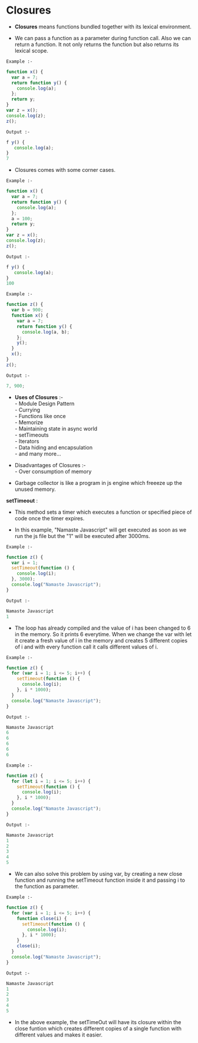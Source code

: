 <h1>Closures</h1>
<p>

- <b>Closures</b> means functions bundled together with its lexical environment.

- We can pass a function as a parameter during function call. Also we can return a function. It not only returns the function but also returns its lexical scope.

<code>Example :-</code>

```javascript
function x() {
  var a = 7;
  return function y() {
    console.log(a);
  };
  return y;
}
var z = x();
console.log(z);
z();
```

<code>Output :-</code>

```javascript
f y() {
   console.log(a);
}
7
```

- Closures comes with some corner cases.

<code>Example :-</code>

```javascript
function x() {
  var a = 7;
  return function y() {
    console.log(a);
  };
  a = 100;
  return y;
}
var z = x();
console.log(z);
z();
```

<code>Output :-</code>

```javascript
f y() {
   console.log(a);
}
100
```

<code>Example :-</code>

```javascript
function z() {
  var b = 900;
  function x() {
    var a = 7;
    return function y() {
      console.log(a, b);
    };
    y();
  }
  x();
}
z();
```

<code>Output :-</code>

```javascript
7, 900;
```

- <b>Uses of Closures</b> :- <br> - Module Design Pattern<br> - Currying<br> - Functions like once<br> - Memorize<br> - Maintaining state in async world<br> - setTimeouts<br> - Iterators<br> - Data hiding and encapsulation<br> - and many more...<br>

- Disadvantages of Closures :-<br> - Over consumption of memory

- Garbage collector is like a program in js engine which freeeze up the unused memory.

<b>setTimeout</b> : 
  
- This method sets a timer which executes a function or specified piece of code once the timer expires.

- In this example, "Namaste Javascript" will get executed as soon as we run the js file but the "1" will be executed after 3000ms.

<code>Example :-</code>

```javascript
function z() {
  var i = 1;
  setTimeout(function () {
    console.log(i);
  }, 3000);
  console.log("Namaste Javascript");
}
```

<code>Output :-</code>

```javascript
Namaste Javascript
1
```

- The loop has already compiled and the value of i has been changed to 6 in the memory. So it prints 6 everytime. When we change the var with let it create a fresh value of i in the memory and creates 5 different copies of i and with every function call it calls different values of i.

<code>Example :-</code>

```javascript
function z() {
  for (var i = 1; i <= 5; i++) {
    setTimeout(function () {
      console.log(i);
    }, i * 1000);
  }
  console.log("Namaste Javascript");
}
```

<code>Output :-</code>

```javascript
Namaste Javascript
6
6
6
6
6
```

<code>Example :-</code>

```javascript
function z() {
  for (let i = 1; i <= 5; i++) {
    setTimeout(function () {
      console.log(i);
    }, i * 1000);
  }
  console.log("Namaste Javascript");
}
```

<code>Output :-</code>

```javascript
Namaste Javascript
1
2
3
4
5
```

- We can also solve this problem by using var, by creating a new close function and running the setTimeout function inside it and passing i to the function as parameter.

<code>Example :-</code>

```javascript
function z() {
  for (var i = 1; i <= 5; i++) {
    function close(i) {
      setTimeout(function () {
        console.log(i);
      }, i * 1000);
    }
    close(i);
  }
  console.log("Namaste Javascript");
}
```

<code>Output :-</code>

```javascript
Namaste Javascript
1
2
3
4
5
```

- In the above example, the setTimeOut will have its closure within the close funtion which creates different copies of a single function with different values and makes it easier.

</p>
